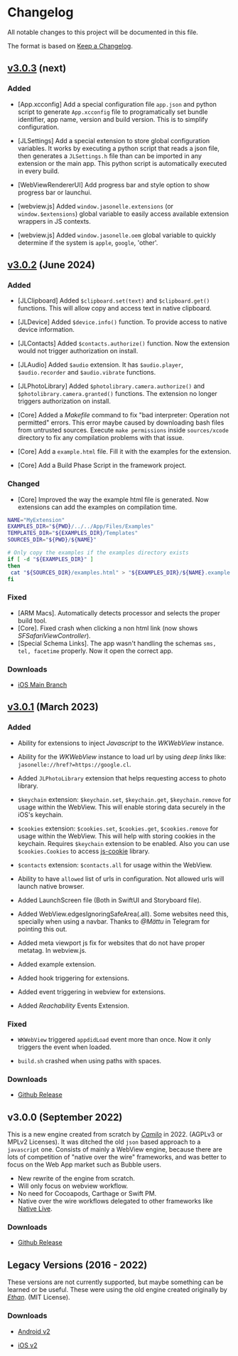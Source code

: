 # Changelog

All notable changes to this project will be documented in this file.

The format is based on [Keep a Changelog](https://keepachangelog.com/en/1.0.0/).

## [v3.0.3](https://github.com/jasonelle/jasonelle/releases/tag/v3.0.3) (next)

### Added
- [App.xcconfig] Add a special configuration file `app.json` and python script to generate `App.xcconfig` file to programatically set bundle identifier, app name, version and build version. This is to simplify configuration.

- [JLSettings] Add a special extension to store global configuration variables. It works by executing a python script that reads a json file, then generates a `JLSettings.h` file than can be imported in any extension or the main app. This python script is automatically executed in every build.

- [WebViewRendererUI] Add progress bar and style option to show progress bar or launchui.

- [webview.js] Added `window.jasonelle.extensions` (or `window.$extensions`) global variable to easily access available extension wrappers in JS contexts.

- [webview.js] Added `window.jasonelle.oem` global variable to quickly determine if the system is `apple`, `google`, 'other'.

## [v3.0.2](https://github.com/jasonelle/jasonelle/releases/tag/v3.0.2) (June 2024)

### Added
- [JLClipboard] Added `$clipboard.set(text)` and `$clipboard.get()` functions. This will allow copy and access text in native clipboard.

- [JLDevice] Added `$device.info()` function. To provide access to native device information.

- [JLContacts] Added `$contacts.authorize()` function. Now the extension would not trigger authorization on install.

- [JLAudio] Added `$audio` extension. It has `$audio.player`, `$audio.recorder` and `$audio.vibrate` functions.

- [JLPhotoLibrary] Added `$photolibrary.camera.authorize()` and `$photolibrary.camera.granted()` functions. The extension no longer triggers authorization on install.

- [Core] Added a _Makefile_ command to fix "bad interpreter: Operation not permitted" errors. This error maybe caused by downloading bash files from untrusted sources. Execute `make permissions` inside `sources/xcode` directory to fix any compilation problems with that issue.

- [Core] Add a `example.html` file. Fill it with the examples for the extension.
- [Core] Add a Build Phase Script in the framework project.

### Changed

- [Core] Improved the way the example html file is generated. Now extensions can add the examples on compilation time.

```bash
NAME="MyExtension"
EXAMPLES_DIR="${PWD}/../../App/Files/Examples"
TEMPLATES_DIR="${EXAMPLES_DIR}/Templates"
SOURCES_DIR="${PWD}/${NAME}"

# Only copy the examples if the examples directory exists
if [ -d "${EXAMPLES_DIR}" ]
then
 cat "${SOURCES_DIR}/examples.html" > "${EXAMPLES_DIR}/${NAME}.example.html"
fi
```

### Fixed

- [ARM Macs]. Automatically detects processor and selects the proper build tool.
- [Core]. Fixed crash when clicking a non html link (now shows _SFSafariViewController_).
- [Special Schema Links]. The app wasn't handling the schemas `sms, tel, facetime` properly. Now it open the correct app.

### Downloads

- [iOS Main Branch](https://github.com/jasonelle/jasonelle/archive/refs/heads/main.zip)

## [v3.0.1](https://github.com/jasonelle/jasonelle/releases/tag/v3.0.1) (March 2023)

### Added

- Ability for extensions to inject _Javascript_ to the _WKWebView_ instance.

- Ability for the _WKWebView_ instance to load url by using _deep links_ like: `jasonelle://href?=https://google.cl`.

- Added `JLPhotoLibrary` extension that helps requesting access to photo library.

- `$keychain` extension: `$keychain.set`, `$keychain.get`, `$keychain.remove` for usage within the WebView. This will enable storing data securely in the iOS's keychain.

- `$cookies` extension: `$cookies.set`, `$cookies.get`, `$cookies.remove` for usage within the WebView. This will help with storing cookies in the keychain. Requires `$keychain` extension to be enabled. Also you can use `$cookies.Cookies` to access [js-cookie](https://github.com/js-cookie/js-cookie) library.

- `$contacts` extension: `$contacts.all` for usage within the WebView.

- Ability to have `allowed` list of urls in configuration. Not allowed urls will launch native browser.

- Added LaunchScreen file (Both in SwiftUI and Storyboard file).

- Added WebView.edgesIgnoringSafeArea(.all). Some websites need this, specially when using a navbar. Thanks to _@Mättu_ in Telegram for pointing this out.

- Added meta viewport js fix for websites that do not have proper metatag. In webview.js.

- Added example extension.

- Added hook triggering for extensions.

- Added event triggering in webview for extensions.

- Added _Reachability_ Events Extension.

### Fixed

- `WKWebView` triggered `appdidLoad` event more than once. Now it only triggers the event when loaded.

- `build.sh` crashed when using paths with spaces.

### Downloads

- [Github Release](https://github.com/jasonelle/jasonelle/releases/tag/v3.0.1)

## v3.0.0 (September 2022)

This is a new engine created from scratch by [_Camilo_](https://github.com/clsource) in 2022. (AGPLv3 or MPLv2 Licenses). It was ditched the old `json` based approach to a `javascript` one. Consists of mainly a WebView engine, because there are lots of competition of "native over the wire" frameworks, and was better to focus on the Web App market such as Bubble users.

- New rewrite of the engine from scratch.
- Will only focus on webview workflow.
- No need for Cocoapods, Carthage or Swift PM.
- Native over the wire workflows delegated to other frameworks like [Native Live](https://native.live).

### Downloads

- [Github Release](https://github.com/jasonelle/jasonelle/releases/tag/v3.0.0)

## Legacy Versions (2016 - 2022)

These versions are not currently supported, but maybe something can be learned or be useful. These were using the old engine created originally by [_Ethan_](https://github.com/gliechtenstein). (MIT License).

### Downloads

- [Android v2](https://github.com/jasonelle-archive/jasonette-android/archive/refs/heads/develop.zip)

- [iOS v2](https://github.com/jasonelle-archive/jasonette-ios/archive/refs/heads/develop.zip)

